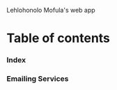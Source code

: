 Lehlohonolo Mofula's web app

<h1> Table of contents</h1>
<h3> Index </h3>


<h3> Emailing Services</h3>